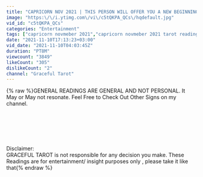 ```yaml
---
title: "CAPRICORN NOV 2021 | THIS PERSON WILL OFFER YOU A NEW BEGINNING CAPRICORN |💓CAPRICORN BONUS♑💚"
image: "https:\/\/i.ytimg.com\/vi\/c5tQKPA_QCs\/hqdefault.jpg"
vid_id: "c5tQKPA_QCs"
categories: "Entertainment"
tags: ["capricorn novmeber 2021","capricorn novmeber 2021 tarot reading","capricorn novmeber 2021 tarot"]
date: "2021-11-10T17:13:23+03:00"
vid_date: "2021-11-10T04:03:45Z"
duration: "PT8M"
viewcount: "3849"
likeCount: "305"
dislikeCount: "2"
channel: "Graceful Tarot"
---
```

{% raw %}GENERAL READINGS ARE GENERAL AND NOT PERSONAL. It May or May not resonate. Feel Free to Check Out Other Signs on my channel.<br /><br /><br /><br /><br /><br /><br />Disclaimer:<br />GRACEFUL TAROT is not responsible for any decision you make. These Readings are for entertainment/ insight purposes only , please take it like that{% endraw %}
